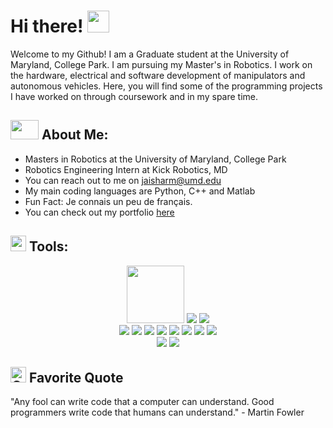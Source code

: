 # Hi there!  <img src="https://github.com/TheDudeThatCode/TheDudeThatCode/blob/master/Assets/Hi.gif" width="35" height="35">

Welcome to my Github! I am a Graduate student at the University of Maryland, College Park. I am pursuing my Master's in Robotics. I work on the hardware, electrical and software development of manipulators and autonomous vehicles. Here, you will find some of the programming projects I have worked on through coursework and in my spare time. 


## <img src="https://github.com/TheDudeThatCode/TheDudeThatCode/blob/master/Assets/Developer.gif" width="45" height="31"> About Me:
- Masters in Robotics at the University of Maryland, College Park
- Robotics Engineering Intern at Kick Robotics, MD
- You can reach out to me on jaisharm@umd.edu
- My main coding languages are Python, C++ and Matlab
- Fun Fact: Je connais un peu de français.
- You can check out my portfolio [here](https://www.jai-sharma.com/)

## <img src="https://i.imgur.com/rZRQ5ZW.jpg" width="25" height="25"> Tools:

<p align="center">
  <img src="https://i.imgur.com/pXGPNQJ.png?&style=for-the-badge&logo=github&logoColor=white" width="92px"/>
  <img src="https://img.shields.io/badge/c++%20-%2300599C.svg?&style=for-the-badge&logo=c%2B%2B&ogoColor=white"/>
  <img src="https://img.shields.io/badge/python%20-%2314354C.svg?&style=for-the-badge&logo=python&logoColor=white"/> <br/>
  
  <img src="https://img.shields.io/badge/git%20-%23F05033.svg?&style=for-the-badge&logo=git&logoColor=white"/> 
  <img src="https://img.shields.io/badge/github%20-%23121011.svg?&style=for-the-badge&logo=github&logoColor=white"/>
  <img src="https://img.shields.io/badge/gitlab-%23181717.svg?style=for-the-badge&logo=gitlab&logoColor=white"/> 
  
  <img src ="https://img.shields.io/badge/Debian-D70A53?style=for-the-badge&logo=debian&logoColor=white" />
  <img src="https://img.shields.io/badge/Ubuntu-E95420?style=for-the-badge&logo=ubuntu&logoColor=white" /> 
  <img src="https://img.shields.io/badge/ros-%230A0FF9.svg?style=for-the-badge&logo=ros&logoColor=white" />
  <img src="https://img.shields.io/badge/OpenCV-27338e?style=for-the-badge&logo=OpenCV&logoColor=white" /> 
  <img src="https://img.shields.io/badge/Numpy-777BB4?style=for-the-badge&logo=numpy&logoColor=white" /> <br/>
  
  <img src="https://img.shields.io/badge/Arduino-00979D?style=for-the-badge&logo=Arduino&logoColor=white" /> 
  <img src="https://img.shields.io/badge/Raspberry%20Pi-A22846?style=for-the-badge&logo=Raspberry%20Pi&logoColor=white" /> 
</p>


## <img alt="GIF" src="https://github.com/TheDudeThatCode/TheDudeThatCode/blob/master/Assets/hmm.gif" width="25" height="25"/> Favorite Quote 

"Any fool can write code that a computer can understand. Good programmers write code that humans can understand." - Martin Fowler

<!-- ## <img src="https://content.presentermedia.com/content/animsp/00006000/6550/pie_chart_stick_figure_runner_300_wht.gif" width="35" height="35">  Github Statistics
 
<!-- [![Top Languages](https://github-readme-stats.vercel.app/api/top-langs/?username=jaisharma10&show_icons=true&theme=highcontrast)](https://github.com/jaisharma10/github-readme-stats) 

![JAI's Top Languages](https://github-readme-stats.vercel.app/api/top-langs/?username=jaisharma10&theme=highcontrast) -->

<!-- [![JAI's GitHub stats](https://github-readme-stats.vercel.app/api?username=jaisharma10&show_icons=true&theme=highcontrast&hide=prs)](https://github.com/jaisharma10/github-readme-stats) -->

<!-- ![](https://visitor-badge.laobi.icu/badge?page_id=jaisharma10.jaisharma10) -->

<!-- ![visitor badge](https://visitor-badge.glitch.me/badge?page_id=jaisharma10.visitor-badge&left_color=blue&right_color=red)  -->
